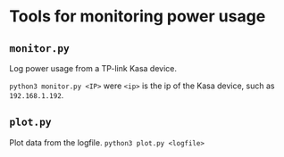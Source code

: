 # Tools for monitoring power usage

## `monitor.py`
Log power usage from a TP-link Kasa device. 


`python3 monitor.py <IP>` were `<ip>` is the ip of the Kasa device, such as `192.168.1.192`.

## `plot.py`

Plot data from the logfile. 
`python3 plot.py <logfile>`